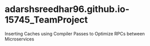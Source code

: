 # adarshsreedhar96.github.io-15745_TeamProject
Inserting Caches using Compiler Passes to Optimize RPCs between Microservices
